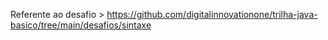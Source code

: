 Referente ao desafio > https://github.com/digitalinnovationone/trilha-java-basico/tree/main/desafios/sintaxe
